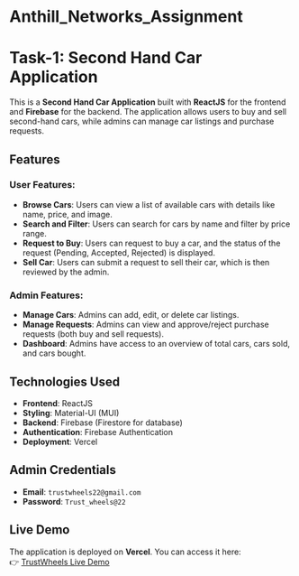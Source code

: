 # Anthill_Networks_Assignment

# Task-1: Second Hand Car Application

This is a **Second Hand Car Application** built with **ReactJS** for the frontend and **Firebase** for the backend. The application allows users to buy and sell second-hand cars, while admins can manage car listings and purchase requests.

## Features

### User Features:
- **Browse Cars**: Users can view a list of available cars with details like name, price, and image.
- **Search and Filter**: Users can search for cars by name and filter by price range.
- **Request to Buy**: Users can request to buy a car, and the status of the request (Pending, Accepted, Rejected) is displayed.
- **Sell Car**: Users can submit a request to sell their car, which is then reviewed by the admin.

### Admin Features:
- **Manage Cars**: Admins can add, edit, or delete car listings.
- **Manage Requests**: Admins can view and approve/reject purchase requests (both buy and sell requests).
- **Dashboard**: Admins have access to an overview of total cars, cars sold, and cars bought.

## Technologies Used

- **Frontend**: ReactJS
- **Styling**: Material-UI (MUI)
- **Backend**: Firebase (Firestore for database)
- **Authentication**: Firebase Authentication
- **Deployment**: Vercel

## Admin Credentials

- **Email**: `trustwheels22@gmail.com`
- **Password**: `Trust_wheels@22`


## Live Demo

The application is deployed on **Vercel**. You can access it here:  
👉 [TrustWheels Live Demo](https://trustwheels.vercel.app/)
